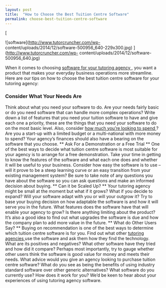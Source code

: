 ```yaml
---
layout: post
title:  "How to Choose the Best Tuition Centre Software"
permalink: choose-best-tuition-centre-software
---
```

[

![software](http://www.tutorcruncher.com/wp-
content/uploads/2014/12/software-500956_640-229x300.jpg)
](http://www.tutorcruncher.com/wp-
content/uploads/2014/12/software-500956_640.jpg)

When it comes to choosing [
software for your tutoring agency ](http://www.tutorcruncher.com/) , you want
a product that makes your everyday business operations more streamline. Here
are our tips on how to choose the best tuition centre software for your
tutoring agency: 

### Consider What Your Needs Are

 Think about what you need
your software to do. Are your needs fairly basic or do you need software that
can handle more complex operations? Write down a list of features that you
need your tuition software to have and give each one a priority, these are the
things that you need your software to do on the most basic level. Also,
consider [ how much you’re looking to spend
](http://www.tutorcruncher.com/pricing/) ? Are you a start-up with a limited
budget or a multi-national with more money to spend? Your agency’s finances
should also have a bearing on the software that you choose. ** Ask For a
Demonstration or a Free Trial ** One of the best ways to decide what tuition
centre software is most suitable for your agency is to arrange for a free
demonstration. Take your time in getting to know the features of the software
and what each one does and whether it will be useful to your business.
Consider how easy the software is to use – will it prove to be a steep
learning curve or an easy transition from your existing management system? Be
sure to take note of any questions you have about the software so you can ask
questions and make an informed decision about buying. ** Can it be Scaled Up?
** Your tutoring agency might be small at the moment but what if it grows?
What if you decide to expand? Will your software adapt with you or will your
outgrow it? Try to base your buying decision on how adaptable the software is
and how it will serve you in the future. What features does the software have
that will enable your agency to grow? Is there anything limiting about the
product? It’s also a good idea to find out what upgrades the software is due
and how the company plan to add more value in the future. ** What do Other
Users Say? ** Buying on recommendation is one of the best ways to determine
which tuition centre software is for you. Find out what other [ tutoring
agencies ](http://www.tutorcruncher.com/tutor-agencies/) use the software and
ask them how they find the technology. What are its positives and negatives?
What other software have they tried and how did it compare? Perhaps most
importantly, try to gauge whether other users think the software is good value
for money and meets their needs. What advice would you give an agency looking
to purchase tuition centre software? What do you see as being the benefits of
using industry standard software over other generic alternatives? What
software do you currently use? How does it work for you? We’d be keen to hear
about your experiences of using tutoring agency software.
